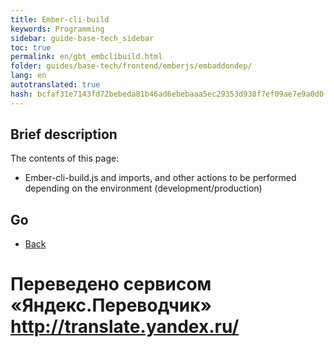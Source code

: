 ```yaml
--- 
title: Ember-cli-build 
keywords: Programming 
sidebar: guide-base-tech_sidebar 
toc: true 
permalink: en/gbt_embclibuild.html 
folder: guides/base-tech/frontend/emberjs/embaddondep/ 
lang: en 
autotranslated: true 
hash: bcfaf31e7143fd72bebeda81b46ad6ebebaaa5ec29353d938f7ef09ae7e9a0d0 
--- 
```


## Brief description 

The contents of this page: 

* Ember-cli-build.js and imports, and other actions to be performed depending on the environment (development/production) 

## Go 

* [Back](gbt_emberjs.html)


 # Переведено сервисом «Яндекс.Переводчик» http://translate.yandex.ru/